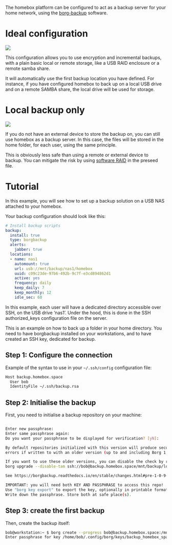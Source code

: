 The homebox platform can be configured to act as a backup server for your home network, using the
[borg-backup](https://www.borgbackup.org/) software.

# Ideal configuration
![](img/backup-server/schema-ideal.svg)

This configuration allows you to use encryption and incremental backups, with a plain basic local or remote storage,
like a USB RAID enclosure or a remote samba share.

It will automatically use the first backup location you have defined. For instance, if you have configured homebox to
back up on a local USB drive and on a remote SAMBA share, the local drive will be used for storage.

# Local backup only

![](img/backup-server/schema-minimal.svg)

If you do not have an external device to store the backup on, you can still use homebox as a backup server. In this
case, the files will be stored in the home folder, for each user, using the same principle.

This is obviously less safe than using a remote or external device to backup. You can mitigate the risk by using
[software RAID](preseed.md#software-raid) in the preseed file.

# Tutorial

In this example, you will see how to set up a backup solution on a USB NAS attached to your homebox.

Your backup configuration should look like this:

```yaml
# Install backup scripts
backup:
  install: true
  type: borgbackup
  alerts:
    jabber: true
  locations:
  - name: nas1
    automount: true
    url: usb://mnt/backup/nas1/homebox
    uuid: c09c23de-97b6-492b-9c7f-e3cd894862d1
    active: yes
    frequency: daily
    keep_daily: 7
    keep_monthly: 12
    idle_sec: 60
```

In this example, each user will have a dedicated directory accessible over SSH, on the USB drive ‘nas1’. Under the hood,
this is done in the SSH authorized_keys configuration file on the server.

This is an example on how to back up a folder in your home directory. You need to have borgbackup installed on your
workstations, and to have created an SSH key, dedicated for backup.

## Step 1: Configure the connection

Example of the syntax to use in your `~/.ssh/config` configuration file:

```txt
Host backup.homebox.space
  User bob
  IdentityFile ~/.ssh/backup.rsa
```

## Step 2: Initialise the backup

First, you need to initialise a backup repository on your machine:

```sh

Enter new passphrase:
Enter same passphrase again:
Do you want your passphrase to be displayed for verification? [yN]:

By default repositories initialized with this version will produce security
errors if written to with an older version (up to and including Borg 1.0.8).

If you want to use these older versions, you can disable the check by running:
borg upgrade --disable-tam ssh://bob@backup.homebox.space/mnt/backup/local/bob/books

See https://borgbackup.readthedocs.io/en/stable/changes.html#pre-1-0-9-manifest-spoofing-vulnerability for details about the security implications.

IMPORTANT: you will need both KEY AND PASSPHRASE to access this repo!
Use "borg key export" to export the key, optionally in printable format.
Write down the passphrase. Store both at safe place(s).

```

## Step 3: create the first backup

Then, create the backup itself:

```sh
bob@workstation:~ $ borg create --progress bob@backup.homebox.space:/mnt/backup/nas1/bob/Documents::Documents Documents
Enter passphrase for key /home/bob/.config/borg/keys/backup_homebox_space__mnt_backup_nas1_bob_backups:
```

